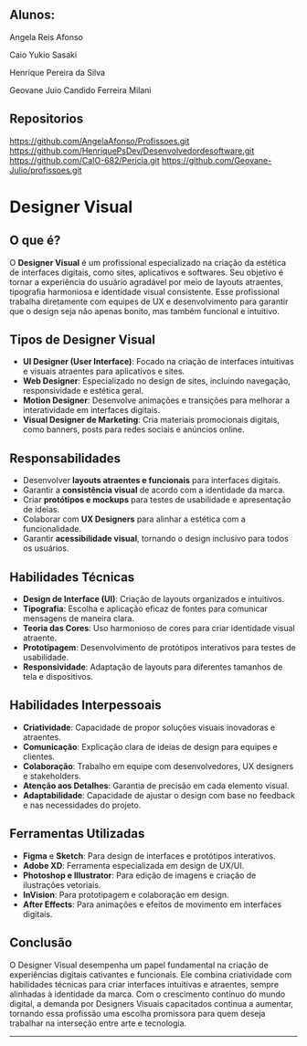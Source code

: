 ## Alunos: 
<p>Angela Reis Afonso</p>
<p>Caio Yukio Sasaki</p>
<p>Henrique Pereira da Silva </p>
<p>Geovane Juio Candido Ferreira Milani</p>

## Repositorios

<a>https://github.com/AngelaAfonso/Profissoes.git</a>
<a>https://github.com/HenriquePsDev/Desenvolvedordesoftware.git</a>
<a>https://github.com/CaIO-682/Pericia.git</a>
<a>https://github.com/Geovane-Julio/profissoes.git</a>


# Designer Visual  

## O que é?  
O **Designer Visual** é um profissional especializado na criação da estética de interfaces digitais, como sites, aplicativos e softwares. Seu objetivo é tornar a experiência do usuário agradável por meio de layouts atraentes, tipografia harmoniosa e identidade visual consistente. Esse profissional trabalha diretamente com equipes de UX e desenvolvimento para garantir que o design seja não apenas bonito, mas também funcional e intuitivo.  

## Tipos de Designer Visual  
- **UI Designer (User Interface)**: Focado na criação de interfaces intuitivas e visuais atraentes para aplicativos e sites.  
- **Web Designer**: Especializado no design de sites, incluindo navegação, responsividade e estética geral.  
- **Motion Designer**: Desenvolve animações e transições para melhorar a interatividade em interfaces digitais.  
- **Visual Designer de Marketing**: Cria materiais promocionais digitais, como banners, posts para redes sociais e anúncios online.  

## Responsabilidades  
- Desenvolver **layouts atraentes e funcionais** para interfaces digitais.  
- Garantir a **consistência visual** de acordo com a identidade da marca.  
- Criar **protótipos e mockups** para testes de usabilidade e apresentação de ideias.  
- Colaborar com **UX Designers** para alinhar a estética com a funcionalidade.  
- Garantir **acessibilidade visual**, tornando o design inclusivo para todos os usuários.  

## Habilidades Técnicas  
- **Design de Interface (UI)**: Criação de layouts organizados e intuitivos.  
- **Tipografia**: Escolha e aplicação eficaz de fontes para comunicar mensagens de maneira clara.  
- **Teoria das Cores**: Uso harmonioso de cores para criar identidade visual atraente.  
- **Prototipagem**: Desenvolvimento de protótipos interativos para testes de usabilidade.  
- **Responsividade**: Adaptação de layouts para diferentes tamanhos de tela e dispositivos.  

## Habilidades Interpessoais  
- **Criatividade**: Capacidade de propor soluções visuais inovadoras e atraentes.  
- **Comunicação**: Explicação clara de ideias de design para equipes e clientes.  
- **Colaboração**: Trabalho em equipe com desenvolvedores, UX designers e stakeholders.  
- **Atenção aos Detalhes**: Garantia de precisão em cada elemento visual.  
- **Adaptabilidade**: Capacidade de ajustar o design com base no feedback e nas necessidades do projeto.  

## Ferramentas Utilizadas  
- **Figma** e **Sketch**: Para design de interfaces e protótipos interativos.  
- **Adobe XD**: Ferramenta especializada em design de UX/UI.  
- **Photoshop e Illustrator**: Para edição de imagens e criação de ilustrações vetoriais.  
- **InVision**: Para prototipagem e colaboração em design.  
- **After Effects**: Para animações e efeitos de movimento em interfaces digitais.  

## Conclusão  
O Designer Visual desempenha um papel fundamental na criação de experiências digitais cativantes e funcionais. Ele combina criatividade com habilidades técnicas para criar interfaces intuitivas e atraentes, sempre alinhadas à identidade da marca. Com o crescimento contínuo do mundo digital, a demanda por Designers Visuais capacitados continua a aumentar, tornando essa profissão uma escolha promissora para quem deseja trabalhar na interseção entre arte e tecnologia.  

---

